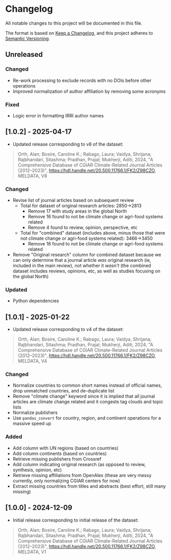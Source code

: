 # Changelog

All notable changes to this project will be documented in this file.

The format is based on [Keep a Changelog](https://keepachangelog.com/en/1.1.0/),
and this project adheres to [Semantic Versioning](https://semver.org/spec/v2.0.0.html).

## Unreleased

### Changed

- Re-work processing to exclude records with no DOIs before other operations
- Improved normalization of author affiliation by removing some acronyms

### Fixed

- Logic error in formatting IRRI author names

## [1.0.2] - 2025-04-17

- Updated release corresponding to v8 of the dataset:

> Orth, Alan; Bosire, Caroline K.; Rabago, Laura; Vaidya, Shrijana; Rajbhandari, Sitashma; Pradhan, Prajal; Mukherji, Aditi, 2024, "A Comprehensive Database of CGIAR Climate-Related Journal Articles (2012–2023)", https://hdl.handle.net/20.500.11766.1/FK2/Z98CZO, MELDATA, V8

### Changed

- Revise list of journal articles based on subsequent review
  - Total for dataset of original research articles: 2850→2813
    - Remove 17 with study areas in the global North
    - Remove 16 found to not be climate change or agri-food systems related
    - Remove 4 found to review, opinion, perspective, etc
  - Total for "combined" dataset (includes above, minus those that were not climate change or agri-food systems related): 3466→3450
    - Remove 16 found to not be climate change or agri-food systems related
- Remove "Original research" column for combined dataset because we can only determine that a journal article *was* original research (ie, included in the main review), not whether it *wasn't* (the combined dataset includes reviews, opinions, etc, as well as studies focusing on the global North)

### Updated

- Python dependencies

## [1.0.1] - 2025-01-22

- Updated release corresponding to v4 of the dataset:

> Orth, Alan; Bosire, Caroline K.; Rabago, Laura; Vaidya, Shrijana; Rajbhandari, Sitashma; Pradhan, Prajal; Mukherji, Aditi, 2024, "A Comprehensive Database of CGIAR Climate-Related Journal Articles (2012–2023)", https://hdl.handle.net/20.500.11766.1/FK2/Z98CZO, MELDATA, V4

### Changed

- Normalize countries to common short names instead of official names, drop unmatched countries, and de-duplicate list
- Remove "climate change" keyword since it is implied that all journal articles are climate change related and it congests tag clouds and topic lists
- Normalize publishers
- Use `pandas_convert` for country, region, and continent operations for a massive speed up

### Added

- Add column with UN regions (based on countries)
- Add column continents (based on countries)
- Retrieve missing publishers from Crossref
- Add column indicating original research (as opposed to review, synthesis, opinion, etc)
- Retrieve missing affiliations from OpenAlex (these are very messy currently, only normalizing CGIAR centers for now)
- Extract missing countries from titles and abstracts (best effort, still many missing)

## [1.0.0] - 2024-12-09

- Initial release corresponding to initial release of the dataset:

> Orth, Alan; Bosire, Caroline K.; Rabago, Laura; Vaidya, Shrijana; Rajbhandari, Sitashma; Pradhan, Prajal; Mukherji, Aditi, 2024, "A Comprehensive Database of CGIAR Climate-Related Journal Articles (2012–2023)", https://hdl.handle.net/20.500.11766.1/FK2/Z98CZO, MELDATA, V1

